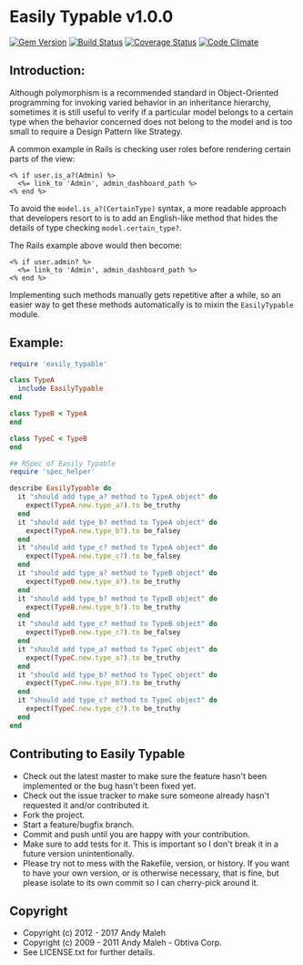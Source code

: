 # Easily Typable v1.0.0
[![Gem Version](https://badge.fury.io/rb/easily_typable.svg)](http://badge.fury.io/rb/easily_typable)
[![Build Status](https://api.travis-ci.org/AndyObtiva/easily_typable.svg?branch=master)](https://travis-ci.org/AndyObtiva/easily_typable)
[![Coverage Status](https://coveralls.io/repos/AndyObtiva/easily_typable/badge.svg?branch=master)](https://coveralls.io/r/AndyObtiva/easily_typable?branch=master)
[![Code Climate](https://codeclimate.com/github/AndyObtiva/easily_typable.svg)](https://codeclimate.com/github/AndyObtiva/easily_typable)

## Introduction:

Although polymorphism is a recommended standard in Object-Oriented programming
for invoking varied behavior in an inheritance hierarchy, sometimes it is still
useful to verify if a particular model belongs to a certain type when the
behavior concerned does not belong to the model and is too small to require a
Design Pattern like Strategy.

A common example in Rails is checking user roles before rendering certain
parts of the view:

```erb
<% if user.is_a?(Admin) %>
  <%= link_to 'Admin', admin_dashboard_path %>
<% end %>
```

To avoid the ```model.is_a?(CertainType)``` syntax, a more readable approach
that developers resort to is to add an English-like method that hides the
details of type checking ```model.certain_type?```.

The Rails example above would then become:

```erb
<% if user.admin? %>
  <%= link_to 'Admin', admin_dashboard_path %>
<% end %>
```

Implementing such methods manually gets repetitive after a while, so an easier
way to get these methods automatically is to mixin the ```EasilyTypable```
module.

## Example:

```ruby
require 'easily_typable'

class TypeA
  include EasilyTypable
end

class TypeB < TypeA
end

class TypeC < TypeB
end

## RSpec of Easily Typable
require 'spec_helper'

describe EasilyTypable do
  it "should add type_a? method to TypeA object" do
    expect(TypeA.new.type_a?).to be_truthy
  end
  it "should add type_b? method to TypeA object" do
    expect(TypeA.new.type_b?).to be_falsey
  end
  it "should add type_c? method to TypeA object" do
    expect(TypeA.new.type_c?).to be_falsey
  end
  it "should add type_a? method to TypeB object" do
    expect(TypeB.new.type_a?).to be_truthy
  end
  it "should add type_b? method to TypeB object" do
    expect(TypeB.new.type_b?).to be_truthy
  end
  it "should add type_c? method to TypeB object" do
    expect(TypeB.new.type_c?).to be_falsey
  end
  it "should add type_a? method to TypeC object" do
    expect(TypeC.new.type_a?).to be_truthy
  end
  it "should add type_b? method to TypeC object" do
    expect(TypeC.new.type_b?).to be_truthy
  end
  it "should add type_c? method to TypeC object" do
    expect(TypeC.new.type_c?).to be_truthy
  end
end
```

## Contributing to Easily Typable

 * Check out the latest master to make sure the feature hasn't been implemented or the bug hasn't been fixed yet.
 * Check out the issue tracker to make sure someone already hasn't requested it and/or contributed it.
 * Fork the project.
 * Start a feature/bugfix branch.
 * Commit and push until you are happy with your contribution.
 * Make sure to add tests for it. This is important so I don't break it in a future version unintentionally.
 * Please try not to mess with the Rakefile, version, or history. If you want to have your own version, or is otherwise necessary, that is fine, but please isolate to its own commit so I can cherry-pick around it.

## Copyright

 * Copyright (c) 2012 - 2017 Andy Maleh
 * Copyright (c) 2009 - 2011 Andy Maleh - Obtiva Corp.
 * See LICENSE.txt for further details.
